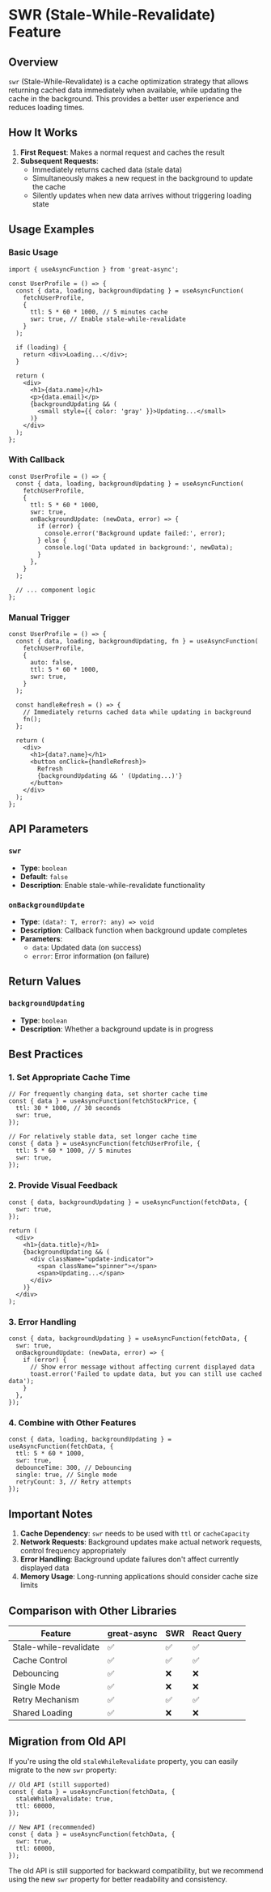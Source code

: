 # SWR (Stale-While-Revalidate) Feature

## Overview

`swr` (Stale-While-Revalidate) is a cache optimization strategy that allows returning cached data immediately when available, while updating the cache in the background. This provides a better user experience and reduces loading times.

## How It Works

1. **First Request**: Makes a normal request and caches the result
2. **Subsequent Requests**:
   - Immediately returns cached data (stale data)
   - Simultaneously makes a new request in the background to update the cache
   - Silently updates when new data arrives without triggering loading state

## Usage Examples

### Basic Usage

```tsx
import { useAsyncFunction } from 'great-async';

const UserProfile = () => {
  const { data, loading, backgroundUpdating } = useAsyncFunction(
    fetchUserProfile,
    {
      ttl: 5 * 60 * 1000, // 5 minutes cache
      swr: true, // Enable stale-while-revalidate
    }
  );

  if (loading) {
    return <div>Loading...</div>;
  }

  return (
    <div>
      <h1>{data.name}</h1>
      <p>{data.email}</p>
      {backgroundUpdating && (
        <small style={{ color: 'gray' }}>Updating...</small>
      )}
    </div>
  );
};
```

### With Callback

```tsx
const UserProfile = () => {
  const { data, loading, backgroundUpdating } = useAsyncFunction(
    fetchUserProfile,
    {
      ttl: 5 * 60 * 1000,
      swr: true,
      onBackgroundUpdate: (newData, error) => {
        if (error) {
          console.error('Background update failed:', error);
        } else {
          console.log('Data updated in background:', newData);
        }
      },
    }
  );

  // ... component logic
};
```

### Manual Trigger

```tsx
const UserProfile = () => {
  const { data, loading, backgroundUpdating, fn } = useAsyncFunction(
    fetchUserProfile,
    {
      auto: false,
      ttl: 5 * 60 * 1000,
      swr: true,
    }
  );

  const handleRefresh = () => {
    // Immediately returns cached data while updating in background
    fn();
  };

  return (
    <div>
      <h1>{data?.name}</h1>
      <button onClick={handleRefresh}>
        Refresh
        {backgroundUpdating && ' (Updating...)'}
      </button>
    </div>
  );
};
```

## API Parameters

### `swr`
- **Type**: `boolean`
- **Default**: `false`
- **Description**: Enable stale-while-revalidate functionality

### `onBackgroundUpdate`
- **Type**: `(data?: T, error?: any) => void`
- **Description**: Callback function when background update completes
- **Parameters**:
  - `data`: Updated data (on success)
  - `error`: Error information (on failure)

## Return Values

### `backgroundUpdating`
- **Type**: `boolean`
- **Description**: Whether a background update is in progress

## Best Practices

### 1. Set Appropriate Cache Time

```tsx
// For frequently changing data, set shorter cache time
const { data } = useAsyncFunction(fetchStockPrice, {
  ttl: 30 * 1000, // 30 seconds
  swr: true,
});

// For relatively stable data, set longer cache time
const { data } = useAsyncFunction(fetchUserProfile, {
  ttl: 5 * 60 * 1000, // 5 minutes
  swr: true,
});
```

### 2. Provide Visual Feedback

```tsx
const { data, backgroundUpdating } = useAsyncFunction(fetchData, {
  swr: true,
});

return (
  <div>
    <h1>{data.title}</h1>
    {backgroundUpdating && (
      <div className="update-indicator">
        <span className="spinner"></span>
        <span>Updating...</span>
      </div>
    )}
  </div>
);
```

### 3. Error Handling

```tsx
const { data, backgroundUpdating } = useAsyncFunction(fetchData, {
  swr: true,
  onBackgroundUpdate: (newData, error) => {
    if (error) {
      // Show error message without affecting current displayed data
      toast.error('Failed to update data, but you can still use cached data');
    }
  },
});
```

### 4. Combine with Other Features

```tsx
const { data, loading, backgroundUpdating } = useAsyncFunction(fetchData, {
  ttl: 5 * 60 * 1000,
  swr: true,
  debounceTime: 300, // Debouncing
  single: true, // Single mode
  retryCount: 3, // Retry attempts
});
```

## Important Notes

1. **Cache Dependency**: `swr` needs to be used with `ttl` or `cacheCapacity`
2. **Network Requests**: Background updates make actual network requests, control frequency appropriately
3. **Error Handling**: Background update failures don't affect currently displayed data
4. **Memory Usage**: Long-running applications should consider cache size limits

## Comparison with Other Libraries

| Feature | great-async | SWR | React Query |
|---------|-------------|-----|-------------|
| Stale-while-revalidate | ✅ | ✅ | ✅ |
| Cache Control | ✅ | ✅ | ✅ |
| Debouncing | ✅ | ❌ | ❌ |
| Single Mode | ✅ | ❌ | ❌ |
| Retry Mechanism | ✅ | ✅ | ✅ |
| Shared Loading | ✅ | ❌ | ❌ |

## Migration from Old API

If you're using the old `staleWhileRevalidate` property, you can easily migrate to the new `swr` property:

```tsx
// Old API (still supported)
const { data } = useAsyncFunction(fetchData, {
  staleWhileRevalidate: true,
  ttl: 60000,
});

// New API (recommended)
const { data } = useAsyncFunction(fetchData, {
  swr: true,
  ttl: 60000,
});
```

The old API is still supported for backward compatibility, but we recommend using the new `swr` property for better readability and consistency. 